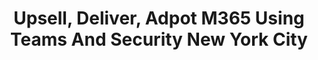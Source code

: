 ---
state: NY
region: East
title: Upsell, Deliver, Adpot M365 Using Teams And Security New York City
event_url: https://aka.ms/M365PartnerEvent
start_date: 2020-05-19
end_date: 2020-05-20
cost: Free
topics: [ Microsoft Teams, Security, M365 ]
---